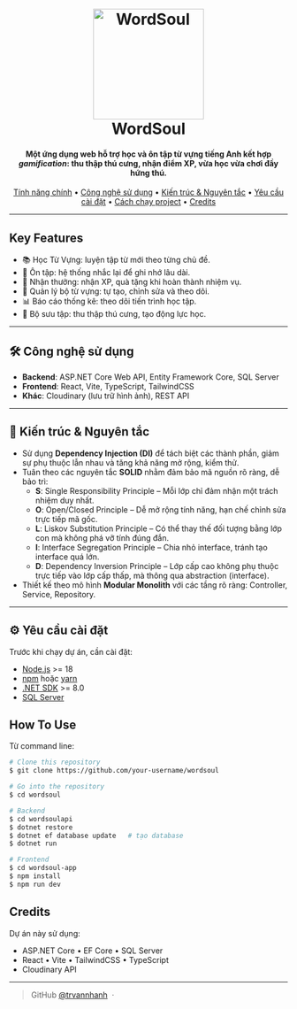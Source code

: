 
<h1 align="center">
  <br>
  <a href="https://github.com/your-username/wordsoul"><img src="https://res.cloudinary.com/dqpkxxzaf/image/upload/v1756452551/coin-logo_ysauhp.png" alt="WordSoul" width="200"></a>
  <br>
  WordSoul
  <br>
</h1>

<h4 align="center">
  Một ứng dụng web hỗ trợ học và ôn tập từ vựng tiếng Anh kết hợp <i>gamification</i>: thu thập thú cưng, nhận điểm XP, vừa học vừa chơi đầy hứng thú.
</h4>

<p align="center">
  <a href="#key-features">Tính năng chính</a> •
  <a href="#-công-nghệ-sử-dụng">Công nghệ sử dụng</a> •
  <a href="#-kiến-trúc--nguyên-tắc">Kiến trúc & Nguyên tắc</a> •
  <a href="#-yêu-cầu-cài-đặt">Yêu cầu cài đặt</a> •
  <a href="#how-to-use">Cách chạy project</a> •
  <a href="#credits">Credits</a>
</p>

---

## Key Features

- 📚 Học Từ Vựng: luyện tập từ mới theo từng chủ đề.
- 🔄 Ôn tập: hệ thống nhắc lại để ghi nhớ lâu dài.
- 🎁 Nhận thưởng: nhận XP, quà tặng khi hoàn thành nhiệm vụ.
- 📂 Quản lý bộ từ vựng: tự tạo, chỉnh sửa và theo dõi.
- 📊 Báo cáo thống kê: theo dõi tiến trình học tập.
- 🐾 Bộ sưu tập: thu thập thú cưng, tạo động lực học.

---

## 🛠 Công nghệ sử dụng

- **Backend**: ASP.NET Core Web API, Entity Framework Core, SQL Server  
- **Frontend**: React, Vite, TypeScript, TailwindCSS  
- **Khác**: Cloudinary (lưu trữ hình ảnh), REST API

---

## 🔑 Kiến trúc & Nguyên tắc

- Sử dụng **Dependency Injection (DI)** để tách biệt các thành phần, giảm sự phụ thuộc lẫn nhau và tăng khả năng mở rộng, kiểm thử.  
- Tuân theo các nguyên tắc **SOLID** nhằm đảm bảo mã nguồn rõ ràng, dễ bảo trì:  
  - **S**: Single Responsibility Principle – Mỗi lớp chỉ đảm nhận một trách nhiệm duy nhất.  
  - **O**: Open/Closed Principle – Dễ mở rộng tính năng, hạn chế chỉnh sửa trực tiếp mã gốc.  
  - **L**: Liskov Substitution Principle – Có thể thay thế đối tượng bằng lớp con mà không phá vỡ tính đúng đắn.  
  - **I**: Interface Segregation Principle – Chia nhỏ interface, tránh tạo interface quá lớn.  
  - **D**: Dependency Inversion Principle – Lớp cấp cao không phụ thuộc trực tiếp vào lớp cấp thấp, mà thông qua abstraction (interface).  
- Thiết kế theo mô hình **Modular Monolith** với các tầng rõ ràng: Controller, Service, Repository.  

---

## ⚙️ Yêu cầu cài đặt

Trước khi chạy dự án, cần cài đặt:

- [Node.js](https://nodejs.org/) >= 18  
- [npm](https://www.npmjs.com/) hoặc [yarn](https://yarnpkg.com/)  
- [.NET SDK](https://dotnet.microsoft.com/download) >= 8.0  
- [SQL Server](https://www.microsoft.com/en-us/sql-server/sql-server-downloads)  

## How To Use

Từ command line:

```bash
# Clone this repository
$ git clone https://github.com/your-username/wordsoul

# Go into the repository
$ cd wordsoul

# Backend
$ cd wordsoulapi
$ dotnet restore
$ dotnet ef database update   # tạo database
$ dotnet run

# Frontend
$ cd wordsoul-app
$ npm install
$ npm run dev
```
## Credits
Dự án này sử dụng:

- ASP.NET Core • EF Core • SQL Server
- React • Vite • TailwindCSS • TypeScript
- Cloudinary API



---

> GitHub [@trvannhanh](https://github.com/trvannhanh) &nbsp;&middot;&nbsp;

